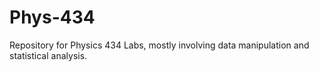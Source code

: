 # Phys-434
Repository for Physics 434 Labs, mostly involving data manipulation and statistical analysis.
